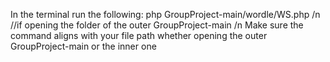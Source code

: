 In the terminal run the following:
php GroupProject-main/wordle/WS.php
/n
//if opening the folder of the outer GroupProject-main
/n
Make sure the command aligns with your file path whether opening the outer GroupProject-main or the inner one
